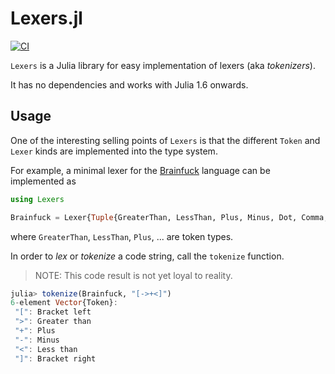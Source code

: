 # Lexers.jl

[![CI](https://github.com/bsc-quantic/Lexers.jl/actions/workflows/CI.yml/badge.svg)](https://github.com/bsc-quantic/Lexers.jl/actions/workflows/CI.yml)

`Lexers` is a Julia library for easy implementation of lexers (aka _tokenizers_).

It has no dependencies and works with Julia 1.6 onwards.

## Usage

One of the interesting selling points of `Lexers` is that the different `Token` and `Lexer` kinds are implemented into the type system.

For example, a minimal lexer for the [Brainfuck](https://esolangs.org/wiki/Brainfuck) language can be implemented as
```julia
using Lexers

Brainfuck = Lexer{Tuple{GreaterThan, LessThan, Plus, Minus, Dot, Comma, BracketsLeft, BracketsRight}}
```

where `GreaterThan`, `LessThan`, `Plus`, ... are token types.

In order to _lex_ or _tokenize_ a code string, call the `tokenize` function.
> NOTE: This code result is not yet loyal to reality.
```julia
julia> tokenize(Brainfuck, "[->+<]")
6-element Vector{Token}:
 "[": Bracket left
 ">": Greater than
 "+": Plus
 "-": Minus
 "<": Less than
 "]": Bracket right
```
